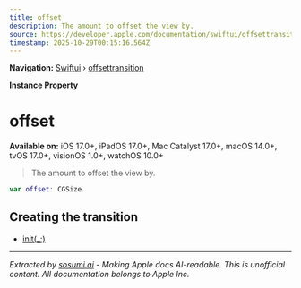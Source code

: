 ```yaml
---
title: offset
description: The amount to offset the view by.
source: https://developer.apple.com/documentation/swiftui/offsettransition/offset
timestamp: 2025-10-29T00:15:16.564Z
---
```


**Navigation:** [Swiftui](/documentation/swiftui) › [offsettransition](/documentation/swiftui/offsettransition)

**Instance Property**

# offset

**Available on:** iOS 17.0+, iPadOS 17.0+, Mac Catalyst 17.0+, macOS 14.0+, tvOS 17.0+, visionOS 1.0+, watchOS 10.0+

> The amount to offset the view by.

```swift
var offset: CGSize
```

## Creating the transition

- [init(_:)](/documentation/swiftui/offsettransition/init(_:))

---

*Extracted by [sosumi.ai](https://sosumi.ai) - Making Apple docs AI-readable.*
*This is unofficial content. All documentation belongs to Apple Inc.*
